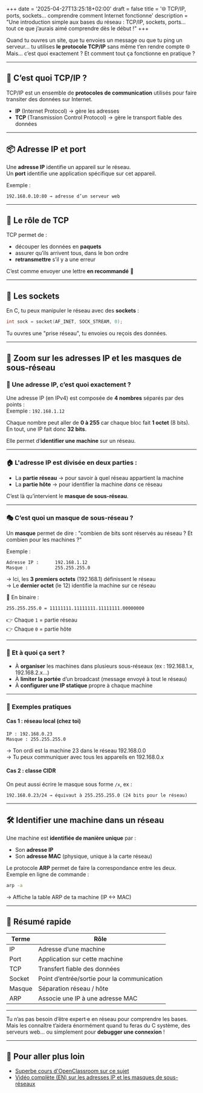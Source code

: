 +++
date = '2025-04-27T13:25:18+02:00'
draft = false
title = '🌐 TCP/IP, ports, sockets... comprendre comment Internet fonctionne'
description = "Une introduction simple aux bases du réseau : TCP/IP, sockets, ports… tout ce que j’aurais aimé comprendre dès le début !"
+++

Quand tu ouvres un site, que tu envoies un message ou que tu ping un serveur… tu utilises **le protocole TCP/IP** sans même t’en rendre compte 🌐  
Mais... c’est quoi exactement ? Et comment tout ça fonctionne en pratique ?

---

## 🧠 C’est quoi TCP/IP ?

TCP/IP est un ensemble de **protocoles de communication** utilisés pour faire transiter des données sur Internet.

- **IP** (Internet Protocol) → gère les adresses
- **TCP** (Transmission Control Protocol) → gère le transport fiable des données

---

## 📦 Adresse IP et port

Une **adresse IP** identifie un appareil sur le réseau.  
Un **port** identifie une application spécifique sur cet appareil.

Exemple :
```
192.168.0.10:80 → adresse d’un serveur web
```

---

## 📡 Le rôle de TCP

TCP permet de :
- découper les données en **paquets**
- assurer qu’ils arrivent tous, dans le bon ordre
- **retransmettre** s’il y a une erreur

C’est comme envoyer une lettre **en recommandé** 📮

---

## 🔌 Les sockets

En C, tu peux manipuler le réseau avec des **sockets** :

```c
int sock = socket(AF_INET, SOCK_STREAM, 0);
```

Tu ouvres une "prise réseau", tu envoies ou reçois des données.

---

## 📍 Zoom sur les adresses IP et les masques de sous-réseau

### 🧠 Une adresse IP, c’est quoi exactement ?

Une adresse IP (en IPv4) est composée de **4 nombres** séparés par des points :  
Exemple : `192.168.1.12`

Chaque nombre peut aller de **0 à 255** car chaque bloc fait **1 octet** (8 bits).  
En tout, une IP fait donc **32 bits**.

Elle permet d’**identifier une machine** sur un réseau.

---

### 🏠 L'adresse IP est divisée en deux parties :

- La **partie réseau** → pour savoir à quel réseau appartient la machine
- La **partie hôte** → pour identifier la machine *dans* ce réseau

C’est là qu’intervient le **masque de sous-réseau**.

---

### 🎭 C’est quoi un masque de sous-réseau ?

Un **masque** permet de dire : "combien de bits sont réservés au réseau ? Et combien pour les machines ?"

Exemple :
```
Adresse IP :      192.168.1.12
Masque :          255.255.255.0
```

→ Ici, les **3 premiers octets** (192.168.1) définissent le réseau  
→ Le **dernier octet** (le 12) identifie la machine sur ce réseau

📌 En binaire :
```
255.255.255.0 = 11111111.11111111.11111111.00000000
```

👉 Chaque `1` = partie réseau  
👉 Chaque `0` = partie hôte

---

### 👀 Et à quoi ça sert ?

- À **organiser** les machines dans plusieurs sous-réseaux (ex : 192.168.1.x, 192.168.2.x…)
- À **limiter la portée** d’un broadcast (message envoyé à tout le réseau)
- À **configurer une IP statique** propre à chaque machine

---

### 🧪 Exemples pratiques

#### Cas 1 : réseau local (chez toi)
```
IP : 192.168.0.23
Masque : 255.255.255.0
```
→ Ton ordi est la machine 23 dans le réseau 192.168.0.0  
→ Tu peux communiquer avec tous les appareils en 192.168.0.x

#### Cas 2 : classe CIDR
On peut aussi écrire le masque sous forme `/x`, ex :
```
192.168.0.23/24 → équivaut à 255.255.255.0 (24 bits pour le réseau)
```

---

## 🛠 Identifier une machine dans un réseau

Une machine est **identifiée de manière unique** par :
- Son **adresse IP**
- Son **adresse MAC** (physique, unique à la carte réseau)

Le protocole **ARP** permet de faire la correspondance entre les deux.  
Exemple en ligne de commande :
```bash
arp -a
```
→ Affiche la table ARP de ta machine (IP <-> MAC)

---

## 🧠 Résumé rapide

| Terme | Rôle |
|-------|------|
| IP    | Adresse d’une machine |
| Port  | Application sur cette machine |
| TCP   | Transfert fiable des données |
| Socket | Point d’entrée/sortie pour la communication |
| Masque | Séparation réseau / hôte |
| ARP | Associe une IP à une adresse MAC |

---

Tu n’as pas besoin d’être expert·e en réseau pour comprendre les bases.  
Mais les connaître t’aidera énormément quand tu feras du C système, des serveurs web… ou simplement pour **debugger une connexion** !  

---

## 🔗 Pour aller plus loin

- [Superbe cours d'OpenClassroom sur ce sujet](https://openclassrooms.com/fr/courses/6944606-concevez-votre-reseau-tcp-ip)
- [Vidéo complète (EN) sur les adresses IP et les masques de sous-réseaux](https://www.youtube.com/watch?app=desktop&v=HQUw0CfQWAM&t=0s&ab_channel=Thuggonaut)
